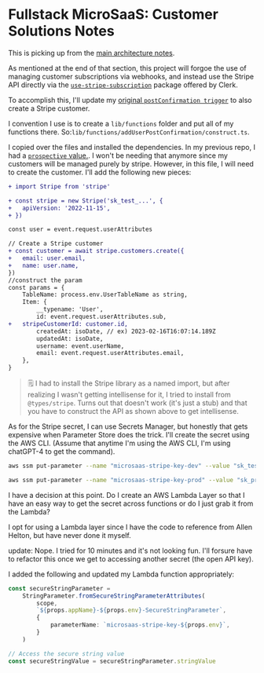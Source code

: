 # Fullstack MicroSaaS: Customer Solutions Notes

This is picking up from the [main architecture notes](./main-architecture.md).

As mentioned at the end of that section, this project will forgoe the use of managing customer subscriptions via webhooks, and instead use the Stripe API directly via the [`use-stripe-subscription`](https://github.com/clerkinc/use-stripe-subscription) package offered by Clerk.

To accomplish this, I'll update my [original `postConfirmation trigger`](https://github.com/focusOtter/microsaas-backend/blob/main/lib/functions/addUserPostConfirmation/main.ts) to also create a Stripe customer.

I convention I use is to create a `lib/functions` folder and put all of my functions there. So:`lib/functions/addUserPostConfirmation/construct.ts`.

I copied over the files and installed the dependencies. In my previous repo, I had a [`prospective` value.](https://github.com/focusOtter/microsaas-backend/blob/main/lib/functions/addUserPostConfirmation/main.ts#L19). I won't be needing that anymore since my customers will be managed purely by stripe. However, in this file, I will need to create the customer. I'll add the following new pieces:

```diff
+ import Stripe from 'stripe'

+ const stripe = new Stripe('sk_test_...', {
+	apiVersion: '2022-11-15',
+ })
```

```diff
const user = event.request.userAttributes

// Create a Stripe customer
+ const customer = await stripe.customers.create({
+ 	email: user.email,
+ 	name: user.name,
})
//construct the param
const params = {
	TableName: process.env.UserTableName as string,
	Item: {
		__typename: 'User',
		id: event.request.userAttributes.sub,
+ 	stripeCustomerId: customer.id,
		createdAt: isoDate, // ex) 2023-02-16T16:07:14.189Z
		updatedAt: isoDate,
		username: event.userName,
		email: event.request.userAttributes.email,
	},
}
```

> 🗒️ I had to install the Stripe library as a named import, but after realizing I wasn't getting intellisense for it, I tried to install from `@types/stripe`. Turns out that doesn't work (it's just a stub) and that you have to construct the API as shown above to get intellisense.

As for the Stripe secret, I can use Secrets Manager, but honestly that gets expensive when Parameter Store does the trick. I'll create the secret using the AWS CLI. (Assume that anytime I'm using the AWS CLI, I'm using chatGPT-4 to get the command).

```sh
aws ssm put-parameter --name "microsaas-stripe-key-dev" --value "sk_test...." --type "SecureString" --profile focus-otter-sandbox
```

```sh
aws ssm put-parameter --name "microsaas-stripe-key-prod" --value "sk_prod..." --type "SecureString" --profile focus-otter-sandbox
```

I have a decision at this point. Do I create an AWS Lambda Layer so that I have an easy way to get the secret across functions or do I just grab it from the Lambda?

I opt for using a Lambda layer since I have the code to reference from Allen Helton, but have never done it myself.

update: Nope. I tried for 10 minutes and it's not looking fun. I'll forsure have to refactor this once we get to accessing another secret (the open API key).

I added the following and updated my Lambda function appropriately:

```ts
const secureStringParameter =
	StringParameter.fromSecureStringParameterAttributes(
		scope,
		`${props.appName}-${props.env}-SecureStringParameter`,
		{
			parameterName: `microsaas-stripe-key-${props.env}`,
		}
	)

// Access the secure string value
const secureStringValue = secureStringParameter.stringValue
```

